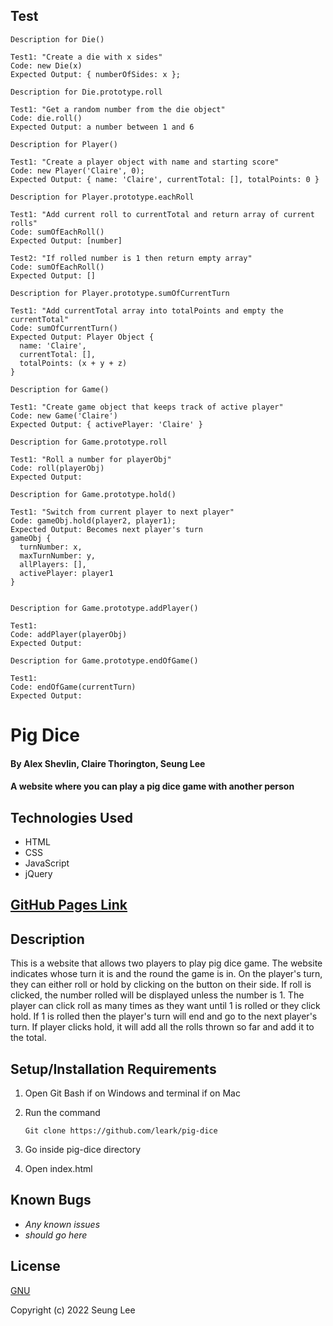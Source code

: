 ## Test 

```
Description for Die()

Test1: "Create a die with x sides"
Code: new Die(x)
Expected Output: { numberOfSides: x };

Description for Die.prototype.roll

Test1: "Get a random number from the die object"
Code: die.roll()
Expected Output: a number between 1 and 6

Description for Player()

Test1: "Create a player object with name and starting score"
Code: new Player('Claire', 0);
Expected Output: { name: 'Claire', currentTotal: [], totalPoints: 0 }

Description for Player.prototype.eachRoll

Test1: "Add current roll to currentTotal and return array of current rolls"
Code: sumOfEachRoll()
Expected Output: [number]

Test2: "If rolled number is 1 then return empty array"
Code: sumOfEachRoll()
Expected Output: []

Description for Player.prototype.sumOfCurrentTurn

Test1: "Add currentTotal array into totalPoints and empty the currentTotal"
Code: sumOfCurrentTurn()
Expected Output: Player Object {
  name: 'Claire', 
  currentTotal: [], 
  totalPoints: (x + y + z) 
}

Description for Game()

Test1: "Create game object that keeps track of active player"
Code: new Game('Claire')
Expected Output: { activePlayer: 'Claire' }

Description for Game.prototype.roll

Test1: "Roll a number for playerObj"
Code: roll(playerObj)
Expected Output: 

Description for Game.prototype.hold()

Test1: "Switch from current player to next player"
Code: gameObj.hold(player2, player1);
Expected Output: Becomes next player's turn
gameObj {
  turnNumber: x,
  maxTurnNumber: y,
  allPlayers: [],
  activePlayer: player1
}


Description for Game.prototype.addPlayer()

Test1: 
Code: addPlayer(playerObj)
Expected Output: 

Description for Game.prototype.endOfGame()

Test1: 
Code: endOfGame(currentTurn)
Expected Output: 

```


# Pig Dice

#### By Alex Shevlin, Claire Thorington, Seung Lee

#### A website where you can play a pig dice game with another person

## Technologies Used

* HTML
* CSS
* JavaScript
* jQuery

## [GitHub Pages Link](https://leark.github.io/pig-dice)

## Description

This is a website that allows two players to play pig dice game. The website indicates whose turn it is and the round the game is in. On the player's turn, they can either roll or hold by clicking on the button on their side. If roll is clicked, the number rolled will be displayed unless the number is 1. The player can click roll as many times as they want until 1 is rolled or they click hold. If 1 is rolled then the player's turn will end and go to the next player's turn. If player clicks hold, it will add all the rolls thrown so far and add it to the total.

## Setup/Installation Requirements

1. Open Git Bash if on Windows and terminal if on Mac
2. Run the command

    ``Git clone https://github.com/leark/pig-dice``

3. Go inside pig-dice directory
4. Open index.html

## Known Bugs

* _Any known issues_
* _should go here_

## License

[GNU](/LICENSE-GNU)

Copyright (c) 2022 Seung Lee